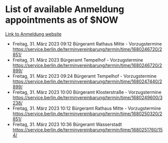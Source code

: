 # List of available Anmeldung appointments as of $NOW
[Link to Anmeldung website](https://service.berlin.de/terminvereinbarung/termin/tag.php?termin=1&anliegen[]=120686&dienstleisterlist=122210,122217,327316,122219,327312,122227,327314,122231,327346,122243,327348,122254,122252,329742,122260,329745,122262,329748,122271,327278,122273,327274,122277,327276,330436,122280,327294,122282,327290,122284,327292,122291,327270,122285,327266,122286,327264,122296,327268,150230,329760,122297,327286,122294,327284,122312,329763,122314,329775,122304,327330,122311,327334,122309,327332,317869,122281,327352,122279,329772,122283,122276,327324,122274,327326,122267,329766,122246,327318,122251,327320,122257,327322,122208,327298,122226,327300&herkunft=http%3A%2F%2Fservice.berlin.de%2Fdienstleistung%2F120686%2F)
- Freitag, 31. März 2023 09:12 Bürgeramt Rathaus Mitte - Vorzugstermine https://service.berlin.de/terminvereinbarung/termin/time/1680246720/2851/
- Freitag, 31. März 2023  Bürgeramt Tempelhof - Vorzugstermine https://service.berlin.de/terminvereinbarung/termin/time/1680246720/2899/
- Freitag, 31. März 2023 09:24 Bürgeramt Tempelhof - Vorzugstermine https://service.berlin.de/terminvereinbarung/termin/time/1680247440/2899/
- Freitag, 31. März 2023 10:00 Bürgeramt Klosterstraße - Vorzugstermine https://service.berlin.de/terminvereinbarung/termin/time/1680249600/3238/
- Freitag, 31. März 2023 10:12 Bürgeramt Rathaus Mitte - Vorzugstermine https://service.berlin.de/terminvereinbarung/termin/time/1680250320/2851/
- Freitag, 31. März 2023 10:36 Bürgeramt Wasserstadt https://service.berlin.de/terminvereinbarung/termin/time/1680251760/154/
